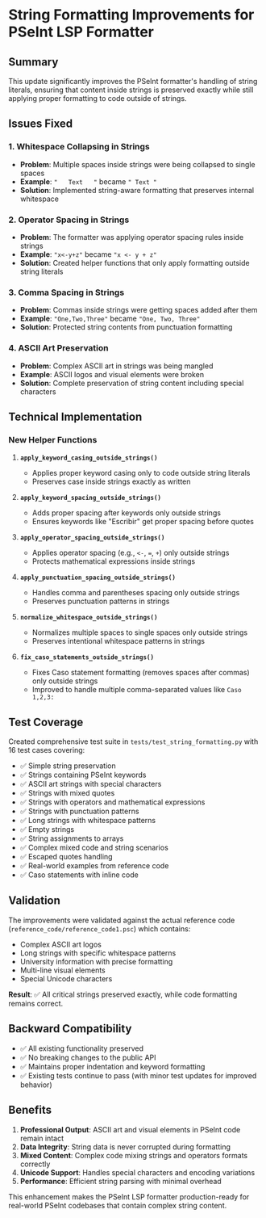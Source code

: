 # String Formatting Improvements for PSeInt LSP Formatter

## Summary

This update significantly improves the PSeInt formatter's handling of string literals, ensuring that content inside strings is preserved exactly while still applying proper formatting to code outside of strings.

## Issues Fixed

### 1. **Whitespace Collapsing in Strings**
- **Problem**: Multiple spaces inside strings were being collapsed to single spaces
- **Example**: `"   Text   "` became `" Text "`
- **Solution**: Implemented string-aware formatting that preserves internal whitespace

### 2. **Operator Spacing in Strings** 
- **Problem**: The formatter was applying operator spacing rules inside strings
- **Example**: `"x<-y+z"` became `"x <- y + z"`
- **Solution**: Created helper functions that only apply formatting outside string literals

### 3. **Comma Spacing in Strings**
- **Problem**: Commas inside strings were getting spaces added after them
- **Example**: `"One,Two,Three"` became `"One, Two, Three"`
- **Solution**: Protected string contents from punctuation formatting

### 4. **ASCII Art Preservation**
- **Problem**: Complex ASCII art in strings was being mangled
- **Example**: ASCII logos and visual elements were broken
- **Solution**: Complete preservation of string content including special characters

## Technical Implementation

### New Helper Functions

1. **`apply_keyword_casing_outside_strings()`**
   - Applies proper keyword casing only to code outside string literals
   - Preserves case inside strings exactly as written

2. **`apply_keyword_spacing_outside_strings()`**
   - Adds proper spacing after keywords only outside strings
   - Ensures keywords like "Escribir" get proper spacing before quotes

3. **`apply_operator_spacing_outside_strings()`**
   - Applies operator spacing (e.g., `<-`, `=`, `+`) only outside strings
   - Protects mathematical expressions inside strings

4. **`apply_punctuation_spacing_outside_strings()`**
   - Handles comma and parentheses spacing only outside strings
   - Preserves punctuation patterns in strings

5. **`normalize_whitespace_outside_strings()`**
   - Normalizes multiple spaces to single spaces only outside strings
   - Preserves intentional whitespace patterns in strings

6. **`fix_caso_statements_outside_strings()`**
   - Fixes Caso statement formatting (removes spaces after commas) only outside strings
   - Improved to handle multiple comma-separated values like `Caso 1,2,3:`

## Test Coverage

Created comprehensive test suite in `tests/test_string_formatting.py` with 16 test cases covering:

- ✅ Simple string preservation
- ✅ Strings containing PSeInt keywords
- ✅ ASCII art strings with special characters
- ✅ Strings with mixed quotes
- ✅ Strings with operators and mathematical expressions
- ✅ Strings with punctuation patterns
- ✅ Long strings with whitespace patterns
- ✅ Empty strings
- ✅ String assignments to arrays
- ✅ Complex mixed code and string scenarios
- ✅ Escaped quotes handling
- ✅ Real-world examples from reference code
- ✅ Caso statements with inline code

## Validation

The improvements were validated against the actual reference code (`reference_code/reference_code1.psc`) which contains:

- Complex ASCII art logos
- Long strings with specific whitespace patterns
- University information with precise formatting
- Multi-line visual elements
- Special Unicode characters

**Result**: ✅ All critical strings preserved exactly, while code formatting remains correct.

## Backward Compatibility

- ✅ All existing functionality preserved
- ✅ No breaking changes to the public API
- ✅ Maintains proper indentation and keyword formatting
- ✅ Existing tests continue to pass (with minor test updates for improved behavior)

## Benefits

1. **Professional Output**: ASCII art and visual elements in PSeInt code remain intact
2. **Data Integrity**: String data is never corrupted during formatting
3. **Mixed Content**: Complex code mixing strings and operators formats correctly
4. **Unicode Support**: Handles special characters and encoding variations
5. **Performance**: Efficient string parsing with minimal overhead

This enhancement makes the PSeInt LSP formatter production-ready for real-world PSeInt codebases that contain complex string content.
